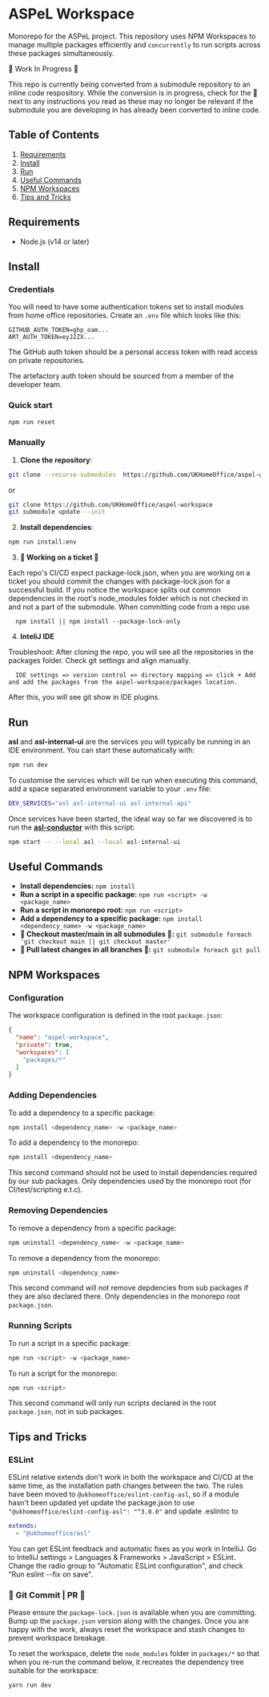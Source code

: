 # ASPeL Workspace

Monorepo for the ASPeL project. This repository uses NPM Workspaces to manage multiple packages efficiently and `concurrently` to run scripts across these packages simultaneously.

🚧 Work In Progress 🚧

This repo is currently being converted from a submodule repository to an inline code respository. While the conversion is in progress, check for the 🚧 next to any instructions you read as these may no longer be relevant if the submodule you are developing in has already been converted to inline code.

## Table of Contents

1. [Requirements](#requirements)
2. [Install](#install)
3. [Run](#run)
4. [Useful Commands](#useful-commands)
5. [NPM Workspaces](#npm-workspaces)
6. [Tips and Tricks](#tips-and-tricks)

## Requirements

- Node.js (v14 or later)

## Install

### Credentials

You will need to have some authentication tokens set to install modules from home office repositories. Create an `.env` file which looks like this:

```
GITHUB_AUTH_TOKEN=ghp_oam...
ART_AUTH_TOKEN=eyJ2ZX...
```

The GitHub auth token should be a personal access token with read access on private repositories.

The artefactory auth token should be sourced from a member of the developer team.

### Quick start

```sh
npm run reset
```

### Manually

1. **Clone the repository**:

```sh
git clone --recurse-submodules  https://github.com/UKHomeOffice/aspel-workspace
```

or

```sh
git clone https://github.com/UKHomeOffice/aspel-workspace
git submodule update --init
```

2. **Install dependencies**:

```sh
npm run install:env
```
   
3. **🚧 Working on a ticket 🚧**

Each repo's CI/CD expect package-lock.json, when you are working on a ticket you should commit the changes with package-lock.json for a successful build. If you notice the workspace splits out common dependencies in the root's node_modules folder which is not checked in and not a part of the submodule. When committing code from a repo use

```
  npm install || npm install --package-lock-only
```

4. **InteliJ IDE**

Troubleshoot: After cloning the repo, you will see all the repositories in the packages folder. Check git settings and align manually.

```
  IDE settings => version control => directory mapping => click + Add and add the packages from the aspel-workspace/packages location. 
```

After this, you will see git show in IDE plugins.

## Run

**asl** and **asl-internal-ui** are the services you will typically be running in an IDE environment. You can start these automatically with:

```sh
npm run dev
```

To customise the services which will be run when executing this command, add a space separated environment variable to your `.env` file:

```sh
DEV_SERVICES="asl asl-internal-ui asl-internal-api"
```

Once services have been started, the ideal way so far we discovered is to run the [**asl-conductor**](https://github.com/UKHomeOffice/asl-conductor) with this script:

```sh
npm start -- --local asl --local asl-internal-ui
```

## Useful Commands

- **Install dependencies:** `npm install`
- **Run a script in a specific package:** `npm run <script> -w <package_name>`
- **Run a script in monorepo root:** `npm run <script>`
- **Add a dependency to a specific package:** `npm install <dependency_name> -w <package_name>`
- **🚧 Checkout master/main in all submodules 🚧:** `git submodule foreach 'git checkout main || git checkout master'`
- **🚧 Pull latest changes in all branches 🚧:** `git submodule foreach git pull`

## NPM Workspaces

### Configuration

The workspace configuration is defined in the root `package.json`:

```json
{
  "name": "aspel-workspace",
  "private": true,
  "workspaces": [
    "packages/*"
  ]
}
```

### Adding Dependencies

To add a dependency to a specific package:

```sh
npm install <dependency_name> -w <package_name>
```

To add a dependency to the monorepo:

```sh
npm install <dependency_name>
```

This second command should not be used to install dependencies required by our sub packages. Only dependencies used by the monorepo root (for CI/test/scripting e.t.c).

### Removing Dependencies

To remove a dependency from a specific package:

```sh
npm uninstall <dependency_name> -w <package_name>
```

To remove a dependency from the monorepo:

```sh
npm uninstall <dependency_name>
```

This second command will not remove depdencies from sub packages if they are also declared there. Only dependencies in the monorepo root `package.json`.

### Running Scripts

To run a script in a specific package:

```sh
npm run <script> -w <package_name>
```

To run a script for the monorepo:

```sh
npm run <script>
```

This second command will only run scripts declared in the root `package.json`, not in sub packages.

## Tips and Tricks

### ESLint

ESLint relative extends don't work in both the workspace and CI/CD at the same time, as the installation path changes 
between the two. The rules have been moved to `@ukhomeoffice/eslint-config-asl`, so if a module hasn't been updated yet
update the package.json to use `"@ukhomeoffice/eslint-config-asl": "^3.0.0"` and update .eslintrc to 

```yaml
extends:
  - "@ukhomeoffice/asl"
```

You can get ESLint feedback and automatic fixes as you work in IntelliJ. Go to IntelliJ settings > Languages & 
Frameworks > JavaScript > ESLint. Change the radio group to "Automatic ESLint configuration", and check 
"Run eslint --fix on save".

### 🚧 Git Commit | PR 🚧

Please ensure the `package-lock.json` is available when you are committing. Bump up the `package.json` version along with the changes. Once you are happy with the work, always reset the workspace and stash changes to prevent workspace breakage.

To reset the workspace, delete the `node_modules` folder in `packages/*` so that when you re-run the command below, it recreates the dependency tree suitable for the workspace:

```sh
yarn run dev
```
